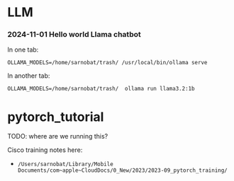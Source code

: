 # LLM

### 2024-11-01 Hello world Llama chatbot
In one tab:
```
OLLAMA_MODELS=/home/sarnobat/trash/ /usr/local/bin/ollama serve
```

In another tab:
```
OLLAMA_MODELS=/home/sarnobat/trash/  ollama run llama3.2:1b
```

# pytorch_tutorial

TODO: where are we running this?

Cisco training notes here:
* `/Users/sarnobat/Library/Mobile Documents/com~apple~CloudDocs/0_New/2023/2023-09_pytorch_training/`
